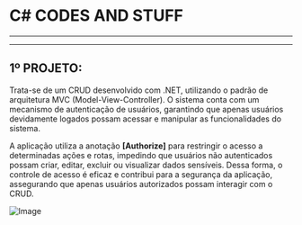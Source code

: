 <h1>C# CODES AND STUFF</h1>
<hr><hr>

<h2>1º PROJETO: </h2>
<p>
  Trata-se de um CRUD desenvolvido com .NET, utilizando o padrão de arquitetura MVC (Model-View-Controller). O sistema conta com um mecanismo de autenticação de usuários, garantindo que apenas usuários devidamente logados possam acessar e     manipular as funcionalidades do sistema.
</p>

<p>
  A aplicação utiliza a anotação <b>[Authorize]</b> para restringir o acesso a determinadas ações e rotas, impedindo que usuários não autenticados possam criar, editar, excluir ou visualizar dados sensíveis. Dessa forma, o controle de acesso é eficaz e contribui para a segurança da aplicação, assegurando que apenas usuários autorizados possam interagir com o CRUD.
</p>

![Image](https://github.com/user-attachments/assets/b379a3fb-a218-40df-9054-edfef0ff38fc)
